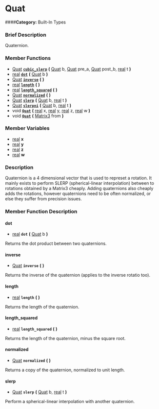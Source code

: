 #  Quat  
####**Category:** Built-In Types

###  Brief Description  
Quaternion.

###  Member Functions 
  * [Quat](class_quat)  **[`cubic_slerp`](#cubic_slerp)**  **(** [Quat](class_quat) b, [Quat](class_quat) pre_a, [Quat](class_quat) post_b, [real](class_real) t  **)**
  * [real](class_real)  **[`dot`](#dot)**  **(** [Quat](class_quat) b  **)**
  * [Quat](class_quat)  **[`inverse`](#inverse)**  **(** **)**
  * [real](class_real)  **[`length`](#length)**  **(** **)**
  * [real](class_real)  **[`length_squared`](#length_squared)**  **(** **)**
  * [Quat](class_quat)  **[`normalized`](#normalized)**  **(** **)**
  * [Quat](class_quat)  **[`slerp`](#slerp)**  **(** [Quat](class_quat) b, [real](class_real) t  **)**
  * [Quat](class_quat)  **[`slerpni`](#slerpni)**  **(** [Quat](class_quat) b, [real](class_real) t  **)**
  * void  **[`Quat`](#Quat)**  **(** [real](class_real) x, [real](class_real) y, [real](class_real) z, [real](class_real) w  **)**
  * void  **[`Quat`](#Quat)**  **(** [Matrix3](class_matrix3) from  **)**

###  Member Variables  
  * [real](class_real) **x**
  * [real](class_real) **y**
  * [real](class_real) **z**
  * [real](class_real) **w**

###  Description  
Quaternion is a 4 dimensional vector that is used to represet a rotation. It mainly exists to perform SLERP (spherical-linear interpolation) between to rotations obtained by a Matrix3 cheaply. Adding quaternions also cheaply adds the rotations, however quaternions need to be often normalized, or else they suffer from precision issues.

###  Member Function Description  

#### <a name="dot">dot</a>
  * [real](class_real)  **`dot`**  **(** [Quat](class_quat) b  **)**

Returns the dot product between two quaternions.

#### <a name="inverse">inverse</a>
  * [Quat](class_quat)  **`inverse`**  **(** **)**

Returns the inverse of the quaternion (applies to the inverse rotatio too).

#### <a name="length">length</a>
  * [real](class_real)  **`length`**  **(** **)**

Returns the length of the quaternion.

#### <a name="length_squared">length_squared</a>
  * [real](class_real)  **`length_squared`**  **(** **)**

Returns the length of the quaternion, minus the square root.

#### <a name="normalized">normalized</a>
  * [Quat](class_quat)  **`normalized`**  **(** **)**

Returns a copy of the quaternion, normalized to unit length.

#### <a name="slerp">slerp</a>
  * [Quat](class_quat)  **`slerp`**  **(** [Quat](class_quat) b, [real](class_real) t  **)**

Perform a spherical-linear interpolation with another quaternion.
